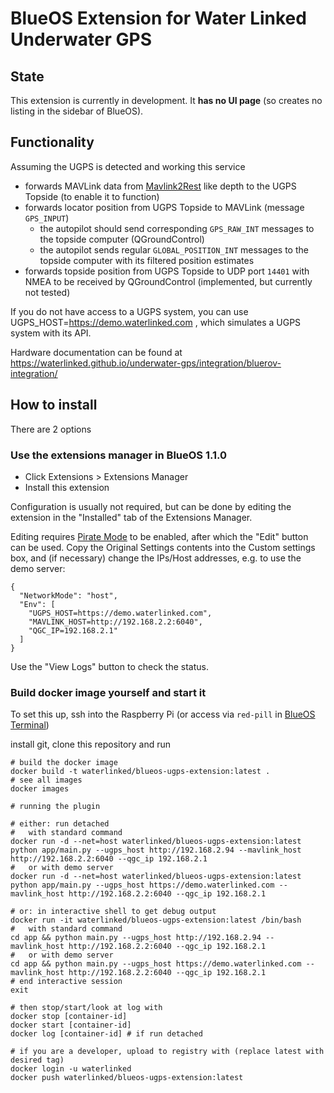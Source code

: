 # BlueOS Extension for Water Linked Underwater GPS

## State

This extension is currently in development. It **has no UI page** (so creates no listing in the sidebar of BlueOS).

## Functionality

Assuming the UGPS is detected and working this service
* forwards MAVLink data from [Mavlink2Rest](https://github.com/patrickelectric/mavlink2rest) like depth to the UGPS Topside (to enable it to function)
* forwards locator position from UGPS Topside to MAVLink (message `GPS_INPUT`)
    * the autopilot should send corresponding `GPS_RAW_INT` messages to the topside computer (QGroundControl)
    * the autopilot sends regular `GLOBAL_POSITION_INT` messages to the topside computer with its filtered position estimates
* forwards topside position from UGPS Topside to UDP port `14401` with NMEA to be received by QGroundControl (implemented, but currently not tested)

If you do not have access to a UGPS system, you can use UGPS_HOST=https://demo.waterlinked.com , which simulates a UGPS system with its API.

Hardware documentation can be found at https://waterlinked.github.io/underwater-gps/integration/bluerov-integration/

## How to install

There are 2 options

### Use the extensions manager in BlueOS 1.1.0
* Click Extensions > Extensions Manager
* Install this extension

Configuration is usually not required, but can be done by editing the extension in the "Installed" tab of the Extensions Manager.

Editing requires [Pirate Mode](https://docs.bluerobotics.com/ardusub-zola/software/onboard/BlueOS-latest/advanced-usage/#pirate-mode)
to be enabled, after which the "Edit" button can be used. Copy the Original Settings contents
into the Custom settings box, and (if necessary) change the IPs/Host addresses, e.g. to use the demo server:
```
{
  "NetworkMode": "host",
  "Env": [
	"UGPS_HOST=https://demo.waterlinked.com",
	"MAVLINK_HOST=http://192.168.2.2:6040",
	"QGC_IP=192.168.2.1"
  ]
}
```

Use the "View Logs" button to check the status.

### Build docker image yourself and start it

To set this up, ssh into the Raspberry Pi (or access via `red-pill` in [BlueOS Terminal](https://docs.bluerobotics.com/ardusub-zola/software/onboard/BlueOS-1.0/advanced-usage/#terminal))

install git, clone this repository and run
```
# build the docker image
docker build -t waterlinked/blueos-ugps-extension:latest .
# see all images
docker images

# running the plugin

# either: run detached
#   with standard command
docker run -d --net=host waterlinked/blueos-ugps-extension:latest python app/main.py --ugps_host http://192.168.2.94 --mavlink_host http://192.168.2.2:6040 --qgc_ip 192.168.2.1
#   or with demo server
docker run -d --net=host waterlinked/blueos-ugps-extension:latest python app/main.py --ugps_host https://demo.waterlinked.com --mavlink_host http://192.168.2.2:6040 --qgc_ip 192.168.2.1

# or: in interactive shell to get debug output
docker run -it waterlinked/blueos-ugps-extension:latest /bin/bash
#   with standard command
cd app && python main.py --ugps_host http://192.168.2.94 --mavlink_host http://192.168.2.2:6040 --qgc_ip 192.168.2.1
#   or with demo server
cd app && python main.py --ugps_host https://demo.waterlinked.com --mavlink_host http://192.168.2.2:6040 --qgc_ip 192.168.2.1
# end interactive session
exit

# then stop/start/look at log with
docker stop [container-id]
docker start [container-id]
docker log [container-id] # if run detached

# if you are a developer, upload to registry with (replace latest with desired tag)
docker login -u waterlinked
docker push waterlinked/blueos-ugps-extension:latest
```